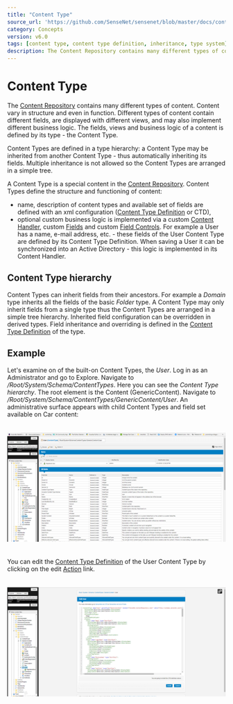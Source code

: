 ```yaml
---
title: "Content Type"
source_url: 'https://github.com/SenseNet/sensenet/blob/master/docs/content-type.md'
category: Concepts
version: v6.0
tags: [content type, content type definition, inheritance, type system]
description: The Content Repository contains many different types of content. Content vary in structure and even in function. Different types of content contain different fields, are displayed with different views, and may also implement different business logic. The fields, views and business logic of a content is defined by its type - the Content Type.
---
```


# Content Type

The [Content Repository](/docs/content-repository) contains many different types of content. Content vary in structure and even in function. Different types of content contain different fields, are displayed with different views, and may also implement different business logic. The fields, views and business logic of a content is defined by its type - the Content Type.

Content Types are defined in a type hierarchy: a Content Type may be inherited from another Content Type - thus automatically inheriting its fields. Multiple inheritance is not allowed so the Content Types are arranged in a simple tree.

A Content Type is a special content in the [Content Repository](/docs/content-repository). Content Types define the structure and functioning of content:

- name, description of content types and available set of fields are defined with an xml configuration ([Content Type Definition](/docs/ctd) or CTD),
- optional custom business logic is implemented via a custom [Content Handler](/docs/content-handler), custom [Fields](/docs/field) and custom [Field Controls](/docs/field-control).
For example a User has a name, e-mail address, etc. - these fields of the User Content Type are defined by its Content Type Definition. When saving a User it can be synchronized into an Active Directory - this logic is implemented in its Content Handler.

## Content Type hierarchy

Content Types can inherit fields from their ancestors. For example a *Domain* type inherits all the fields of the basic *Folder* type. A Content Type may only inherit fields from a single type thus the Content Types are arranged in a simple tree hierarchy. Inherited field configuration can be overridden in derived types. Field inheritance and overriding is defined in the [Content Type Definition](/docs/ctd) of the type.

## Example

Let's examine on of the built-on Content Types, the *User*. Log in as an Administrator and go to Explore. Navigate to */Root/System/Schema/ContentTypes*. Here you can see the *Content Type hierarchy*. The root element is the Content (GenericContent). Navigate to */Root/System/Schema/ContentTypes/GenericContent/User*. An administrative surface appears with child Content Types and field set available on Car content:

<img src="https://raw.githubusercontent.com/SenseNet/sensenet/master/docs/images/ctd/ctd-in-contentexplorer.png" style="margin: 20px auto" />

You can edit the [Content Type Definition](/docs/ctd) of the User Content Type by clicking on the edit [Action](/docs/action) link.

<img src="https://raw.githubusercontent.com/SenseNet/sensenet/master/docs/images/ctd/ctd-xml.png" style="margin: 20px auto" />